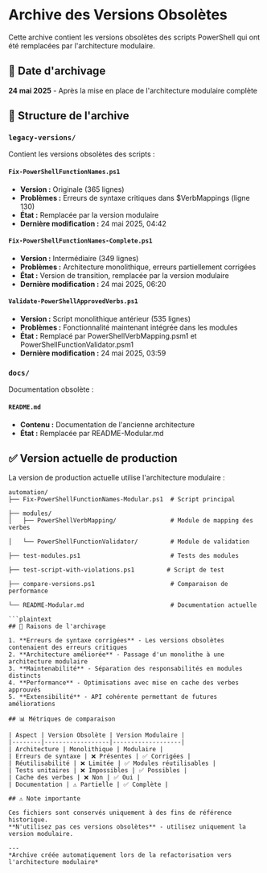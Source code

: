 # Archive des Versions Obsolètes

Cette archive contient les versions obsolètes des scripts PowerShell qui ont été remplacées par l'architecture modulaire.

## 📅 Date d'archivage

**24 mai 2025** - Après la mise en place de l'architecture modulaire complète

## 📁 Structure de l'archive

### `legacy-versions/`

Contient les versions obsolètes des scripts :

#### `Fix-PowerShellFunctionNames.ps1` 

- **Version :** Originale (365 lignes)
- **Problèmes :** Erreurs de syntaxe critiques dans $VerbMappings (ligne 130)
- **État :** Remplacée par la version modulaire
- **Dernière modification :** 24 mai 2025, 04:42

#### `Fix-PowerShellFunctionNames-Complete.ps1`

- **Version :** Intermédiaire (349 lignes) 
- **Problèmes :** Architecture monolithique, erreurs partiellement corrigées
- **État :** Version de transition, remplacée par la version modulaire
- **Dernière modification :** 24 mai 2025, 06:20

#### `Validate-PowerShellApprovedVerbs.ps1`

- **Version :** Script monolithique antérieur (535 lignes)
- **Problèmes :** Fonctionnalité maintenant intégrée dans les modules
- **État :** Remplacé par PowerShellVerbMapping.psm1 et PowerShellFunctionValidator.psm1
- **Dernière modification :** 24 mai 2025, 03:59

### `docs/`

Documentation obsolète :

#### `README.md`

- **Contenu :** Documentation de l'ancienne architecture
- **État :** Remplacée par README-Modular.md

## ✅ Version actuelle de production

La version de production actuelle utilise l'architecture modulaire :

```plaintext
automation/
├── Fix-PowerShellFunctionNames-Modular.ps1  # Script principal

├── modules/
│   ├── PowerShellVerbMapping/               # Module de mapping des verbes

│   └── PowerShellFunctionValidator/         # Module de validation

├── test-modules.ps1                         # Tests des modules

├── test-script-with-violations.ps1         # Script de test

├── compare-versions.ps1                     # Comparaison de performance

└── README-Modular.md                        # Documentation actuelle

```plaintext
## 🔧 Raisons de l'archivage

1. **Erreurs de syntaxe corrigées** - Les versions obsolètes contenaient des erreurs critiques
2. **Architecture améliorée** - Passage d'un monolithe à une architecture modulaire
3. **Maintenabilité** - Séparation des responsabilités en modules distincts
4. **Performance** - Optimisations avec mise en cache des verbes approuvés
5. **Extensibilité** - API cohérente permettant de futures améliorations

## 📊 Métriques de comparaison

| Aspect | Version Obsolète | Version Modulaire |
|--------|------------------|-------------------|
| Architecture | Monolithique | Modulaire |
| Erreurs de syntaxe | ❌ Présentes | ✅ Corrigées |
| Réutilisabilité | ❌ Limitée | ✅ Modules réutilisables |
| Tests unitaires | ❌ Impossibles | ✅ Possibles |
| Cache des verbes | ❌ Non | ✅ Oui |
| Documentation | ⚠️ Partielle | ✅ Complète |

## ⚠️ Note importante

Ces fichiers sont conservés uniquement à des fins de référence historique. 
**N'utilisez pas ces versions obsolètes** - utilisez uniquement la version modulaire.

---
*Archive créée automatiquement lors de la refactorisation vers l'architecture modulaire*